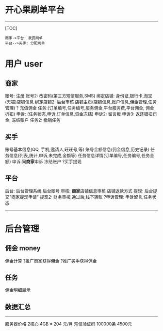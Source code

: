 # 开心果刷单平台


---

[TOC]
```seq
商家->平台: 我要刷单
平台-->买手: 分配刷单
```

# 用户 user

## 商家
账号: 注册
账号2: 改密码(第三方短信服务,SMS)
绑定店铺: 身份证,银行卡,淘宝(天猫)店铺信息 
绑定店铺2: 后台审核
店铺主页(店铺信息,账户信息,佣金管理,任务管理)
? 充值佣金
任务:(订单编号,任务编号,服务佣金,平台服务费,平台佣金, 佣金折扣)
申诉: (任务状态,申诉,订单信息,资金冻结)
申诉2: 留言板
申诉3: 返还错扣罚金,
冻结账户
任务2: 撤销任务


## 买手
账号基本信息(QQ, 手机,邀请人,旺旺号,等)
账号金额信息(佣金信息,历史记录)
任务信息(列表,统计,申诉,未完成,金额等)
任务信息详情(订单编号,任务编号,任务金额)
申诉:同**商家**申诉
冻结账户
?买手提现

## 平台
后台: 后台管理系统
后台账号
审核: **商家**店铺信息审核
店铺返款方式
提现: 后台提交"商家提现申请"
提现2: 财务审核,通过后,线下转账
?申诉管理: 申诉留言,任务状态

-------
# 后台管理

## 佣金 money
佣金计算
?推广商家获得佣金
?推广买手获得佣金

## 任务
佣金明细展示

## 数据汇总




-------
服务器价格
2核心 4GB = 204 元/月
短信验证码 100000条 4500元 




